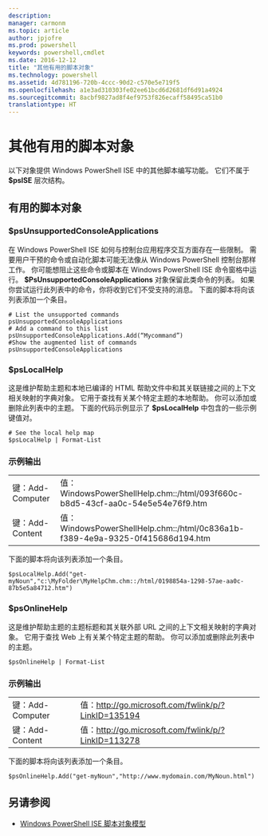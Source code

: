 ```yaml
---
description: 
manager: carmonm
ms.topic: article
author: jpjofre
ms.prod: powershell
keywords: powershell,cmdlet
ms.date: 2016-12-12
title: "其他有用的脚本对象"
ms.technology: powershell
ms.assetid: 4d781196-720b-4ccc-90d2-c570e5e719f5
ms.openlocfilehash: a1e3ad310303fe02ee61bcd6d2681df6d91a4924
ms.sourcegitcommit: 8acbf9827ad8f4ef9753f826ecaff58495ca51b0
translationtype: HT
---
```

# <a name="other-useful-scripting-objects"></a>其他有用的脚本对象
  以下对象提供 Windows PowerShell ISE 中的其他脚本编写功能。 它们不属于 **$psISE** 层次结构。

## <a name="useful-scripting-objects"></a>有用的脚本对象

### <a name="psunsupportedconsoleapplications"></a>$psUnsupportedConsoleApplications
 在 Windows PowerShell ISE 如何与控制台应用程序交互方面存在一些限制。 需要用户干预的命令或自动化脚本可能无法像从 Windows PowerShell 控制台那样工作。 你可能想阻止这些命令或脚本在 Windows PowerShell ISE 命令窗格中运行。 **$PsUnsupportedConsoleApplications** 对象保留此类命令的列表。 如果你尝试运行此列表中的命令，你将收到它们不受支持的消息。 下面的脚本将向该列表添加一个条目。

```
# List the unsupported commands
psUnsupportedConsoleApplications
# Add a command to this list
psUnsupportedConsoleApplications.Add(“Mycommand”)
#Show the augmented list of commands
psUnsupportedConsoleApplications

```

### <a name="pslocalhelp"></a>$psLocalHelp
 这是维护帮助主题和本地已编译的 HTML 帮助文件中和其关联链接之间的上下文相关映射的字典对象。 它用于查找有关某个特定主题的本地帮助。 你可以添加或删除此列表中的主题。 下面的代码示例显示了 **$psLocalHelp** 中包含的一些示例键值对。

```
# See the local help map
$psLocalHelp | Format-List

```

### <a name="sample-output"></a>示例输出

|||
|-|-|
|键：Add-Computer|值：WindowsPowerShellHelp.chm::/html/093f660c-b8d5-43cf-aa0c-54e5e54e76f9.htm|
|键：Add-Content|值：WindowsPowerShellHelp.chm::/html/0c836a1b-f389-4e9a-9325-0f415686d194.htm|

 下面的脚本将向该列表添加一个条目。

```
$psLocalHelp.Add("get-myNoun","c:\MyFolder\MyHelpChm.chm::/html/0198854a-1298-57ae-aa0c-87b5e5a84712.htm")
```

### <a name="psonlinehelp"></a>$psOnlineHelp
 这是维护帮助主题的主题标题和其关联外部 URL 之间的上下文相关映射的字典对象。 它用于查找 Web 上有关某个特定主题的帮助。 你可以添加或删除此列表中的主题。

```
$psOnlineHelp | Format-List

```

### <a name="sample-output"></a>示例输出

|||
|-|-|
|键：Add-Computer|值：http://go.microsoft.com/fwlink/p/?LinkID=135194|
|键：Add-Content|值：http://go.microsoft.com/fwlink/p/?LinkID=113278|

 下面的脚本将向该列表添加一个条目。

```
$psOnlineHelp.Add("get-myNoun","http://www.mydomain.com/MyNoun.html")
```

## <a name="see-also"></a>另请参阅
- [Windows PowerShell ISE 脚本对象模型](../../core-powershell/ise/The-Windows-PowerShell-ISE-Scripting-Object-Model.md)

  
